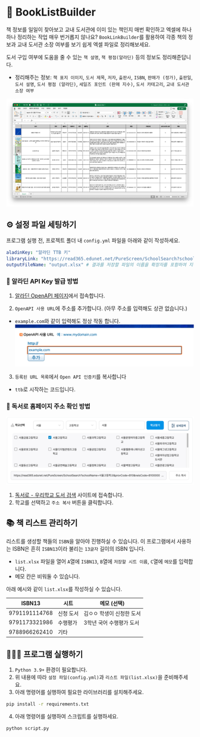 # 🫠 BookListBuilder

책 정보를 일일이 찾아보고 교내 도서관에 이미 있는 책인지 매번 확인하고 엑셀에 하나 하나 정리하는 작업 매우 번거롭지 않나요? `BookLinkBuilder`를 활용하여 각종 책의 정보과 교내 도서관 소장 여부를 보기 쉽게 엑셀 파일로 정리해보세요.

도서 구입 여부에 도움을 줄 수 있는 `책 설명`, `책 평점(알라딘)` 등의 정보도 정리해준답니다.

- 정리해주는 정보: `책 표지 이미지`, `도서 제목`, `저자`, `출판사`, `ISBN`, `판매가 (정가)`, `출판일`, `도서 설명`, `도서 평점 (알라딘)`, `세일즈 포인트 (판매 지수)`, `도서 카테고리`, `교내 도서관 소장 여부`

![예시 사진](./images/output.png)


## ⚙️ 설정 파일 세팅하기

프로그램 실행 전, 프로젝트 폴더 내 `config.yml` 파일을 아래와 같이 작성하세요.

```yaml
aladinKey: "알라딘 TTB 키"
libraryLink: "https://read365.edunet.net/PureScreen/SchoolSearch?schoolName=...&provCode=...&neisCode=..." # 학교 도서관 독서로 홈페이지 주소를 입력합니다.
outputFileName: "output.xlsx" # 결과를 저장할 파일의 이름을 확장자를 포함하여 지정합니다.
```

### 🧞 알라딘 API Key 발급 방법

1. [알라딘 OpenAPI 페이지](https://www.aladin.co.kr/ttb/wblog_manage.aspx)에서 접속합니다.

2. `OpenAPI 사용 URL`에 주소를 추가합니다. (아무 주소를 입력해도 상관 없습니다.)
* `example.com`와 같이 입력해도 정상 작동 합니다.
![예시 사진](./images/aladin-openapi-1.png)

3. `등록된 URL 목록`에서 `Open API 인증키`를 복사합니다
* `ttb`로 시작하는 코드입니다.

### 🏫 독서로 홈페이지 주소 확인 방법

![예시 사진](./images/school-selection.png)

1. [독서로 - 우리학교 도서 검색](https://read365.edunet.net/SchoolSearch) 사이트에 접속합니다.
2. 학교를 선택하고 `주소 복사` 버튼을 클릭합니다.


## 📚 책 리스트 관리하기

리스트를 생성할 책들의 `ISBN`을 알아야 진행하실 수 있습니다.
이 프로그램에서 사용하는 ISBN은 흔히 `ISBN13`이라 불리는 `13글자` 길이의 ISBN 입니다.

- `list.xlsx` 파일을 열어 `A`열에 `ISBN13`, `B`열에 `저장할 시트 이름`, `C`열에 `메모`를 입력합니다.
- 메모 칸은 비워둘 수 있습니다.


아래 예시와 같이 `list.xlsx`를 작성하실 수 있습니다.

| ISBN13 | 시트 | 메모 (선택) |
|-|-|-|
| 9791191114768 | 신청 도서 | 김ㅇㅇ 학생이 신청한 도서 |
| 9791173321986 | 수행평가 | 3학년 국어 수행평가 도서 |
| 9788966262410 | 기타 | |

## 🧑🏻‍💻 프로그램 실행하기

1. `Python 3.9+` 환경이 필요합니다.
2. 위 내용에 따라 `설정 파일(config.yml)`과 `리스트 파일(list.xlsx)`을 준비해주세요.
3. 아래 명령어를 실행하여 필요한 라이브러리를 설치해주세요.
```bash
pip install -r requirements.txt
```
4. 아래 명령어를 실행하여 스크립트를 실행하세요.
```bash
python script.py
```
